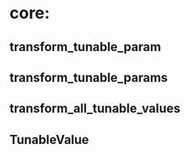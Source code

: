 # core:

## transform_tunable_param

## transform_tunable_params

## transform_all_tunable_values

## TunableValue
